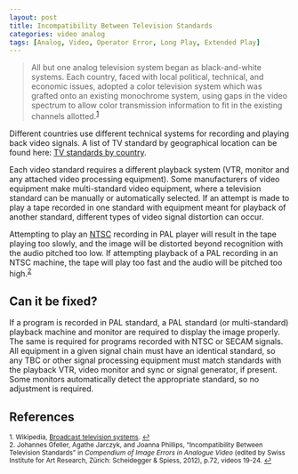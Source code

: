 ```yaml
---
layout: post
title: Incompatibility Between Television Standards
categories: video analog
tags: [Analog, Video, Operator Error, Long Play, Extended Play]
---
```



<blockquote>All but one analog television system began as black-and-white systems. Each country, faced with local political, technical, and economic issues, adopted a color television system which was grafted onto an existing monochrome system, using gaps in the video spectrum to allow color transmission information to fit in the existing channels allotted.<sup><a href="#fn1" id="ref1">1</a></sup></blockquote>   

Different countries use different technical systems for recording and playing back video signals. A list of TV standard by geographical location can be found here:
[TV standards by country](http://web.archive.org/web/20150310145945/http://countrycode.org/tv-standards).

Each video standard requires a different playback system (VTR, monitor and any attached video processing equipment). Some manufacturers of video equipment make multi-standard video equipment, where a television standard can be manually or automatically selected. If an attempt is made to play a tape recorded in one standard with equipment meant for playback of another standard, different types of video signal distortion can occur.

Attempting to play an [NTSC](http://en.wikipedia.org/wiki/NTSC) recording in PAL player will result in the tape playing too slowly, and the image will be distorted beyond recognition with the audio pitched too low. If attempting playback of a PAL recording in an NTSC machine, the tape will play too fast and the audio will be pitched too high.<sup><a href="#fn2" id="ref2">2</a></sup>  

## Can it be fixed?

If a program is recorded in PAL standard, a PAL standard (or multi-standard) playback machine and monitor are required to display the image properly. The same is required for programs recorded with NTSC or SECAM signals. All equipment in a given signal chain must have an identical standard, so any TBC or other signal processing equipment must match standards with the playback VTR, video monitor and sync or signal generator, if present. Some monitors automatically detect the appropriate standard, so no adjustment is required.

## References

<sup id="fn1">1. Wikipedia, [Broadcast television systems](http://en.wikipedia.org/wiki/Broadcast_television_systems). <a href="#ref1" title="Jump back to footnote 1 in the text.">↩</a></sup>      
<sup id="fn2">2. Johannes Gfeller, Agathe Jarczyk, and Joanna Phillips, “Incompatibility Between Television Standards” in _Compendium of Image Errors in Analogue Video_ (edited by Swiss Institute for Art Research, Zürich: Scheidegger & Spiess, 2012), p.72, videos 19-24. <a href="#ref2" title="Jump back to footnote 2 in the text.">↩</a></sup>  
